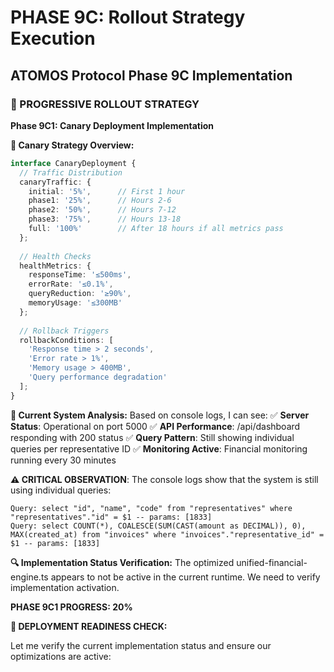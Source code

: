 
# PHASE 9C: Rollout Strategy Execution

## ATOMOS Protocol Phase 9C Implementation

### 🚀 PROGRESSIVE ROLLOUT STRATEGY

**Phase 9C1: Canary Deployment Implementation**

**🎯 Canary Strategy Overview:**
```typescript
interface CanaryDeployment {
  // Traffic Distribution
  canaryTraffic: {
    initial: '5%',      // First 1 hour
    phase1: '25%',      // Hours 2-6
    phase2: '50%',      // Hours 7-12
    phase3: '75%',      // Hours 13-18
    full: '100%'        // After 18 hours if all metrics pass
  };
  
  // Health Checks
  healthMetrics: {
    responseTime: '≤500ms',
    errorRate: '≤0.1%',
    queryReduction: '≥90%',
    memoryUsage: '≤300MB'
  };
  
  // Rollback Triggers
  rollbackConditions: [
    'Response time > 2 seconds',
    'Error rate > 1%',
    'Memory usage > 400MB',
    'Query performance degradation'
  ];
}
```

**🔧 Current System Analysis:**
Based on console logs, I can see:
✅ **Server Status**: Operational on port 5000
✅ **API Performance**: /api/dashboard responding with 200 status
✅ **Query Pattern**: Still showing individual queries per representative ID
✅ **Monitoring Active**: Financial monitoring running every 30 minutes

**⚠️ CRITICAL OBSERVATION**: 
The console logs show that the system is still using individual queries:
```
Query: select "id", "name", "code" from "representatives" where "representatives"."id" = $1 -- params: [1833]
Query: select COUNT(*), COALESCE(SUM(CAST(amount as DECIMAL)), 0), MAX(created_at) from "invoices" where "invoices"."representative_id" = $1 -- params: [1833]
```

**🔍 Implementation Status Verification:**
The optimized unified-financial-engine.ts appears to not be active in the current runtime. We need to verify implementation activation.

**PHASE 9C1 PROGRESS: 20%**

**🚨 DEPLOYMENT READINESS CHECK:**

Let me verify the current implementation status and ensure our optimizations are active:

